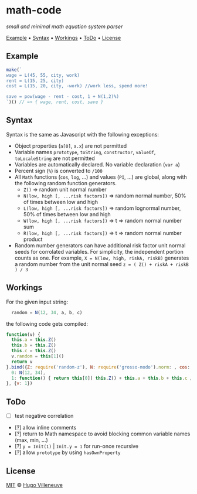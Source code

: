 <!-- markdownlint-disable MD036 MD041 -->

# math-code

*small and minimal math equation system parser*

[Example](#example) • [Syntax](#syntax) • [Workings](#workings) • [ToDo](#todo) • [License](#license)

## Example

```javascript
make(`
wage = L(45, 55, city, work)
rent = L(15, 25, city)
cost = L(15, 20, city, -work) //work less, spend more!

save = pow(wage - rent - cost, 1 + N(1,2)%)
`)() // => { wage, rent, cost, save }
```

## Syntax

Syntax is the same as Javascript with the following exceptions:

* Object properties (`a[0]`, `a.x`) are not permitted
* Variable names `prototype`, `toString`, `constructor`, `valueOf`, `toLocaleString` are not permitted
* Variables are automatically declared. No variable declaration (`var a`)
* Percent sign (`%`) is converted to `/100`
* All `Math` functions (`cos`, `log`, ...) and values (`PI`, ...) are global, along with the following random function generators.
  * `Z()` => random unit normal number
  * `N(low, high [, ...risk factors])` => random normal number, 50% of times between low and high
  * `L(low, high [, ...risk factors])` => random lognormal number, 50% of times between low and high
  * `W(low, high [, ...risk factors])` => t => random normal number sum
  * `R(low, high [, ...risk factors])` => t => random normal number product
* Random number generators can have additional risk factor unit normal seeds for corrolated variables. For simplicity, the independent portion counts as one. For example, `X = N(low, high, riskA, riskB)` generates a random number from the unit normal seed `z = ( Z() + riskA + riskB ) / 3`

## Workings

For the given input string:

```javascript
  random = N(12, 34, a, b, c)
```

the following code gets compiled:

```javascript
function(v) {
  this.a = this.Z()
  this.b = this.Z()
  this.c = this.Z()
  v.random = this[1]()
  return v
}.bind({Z: require('random-z'), N: require('grosso-modo').norm: , cos: Math.cos, //...and more
  0: N(12, 34),
  1: function() { return this[0]( this.Z() + this.a + this.b + this.c / 4 ) }
}, {v: 1})
```

## ToDo

* [ ] test negative correlation
* [?] allow inline comments
* [?] return to Math namespace to avoid blocking common variable names (max, min, ...)
* [?] `y = Init(1)` | `Init.y = 1` for run-once recursive
* [?] allow `prototype` by using `hasOwnProperty`

## License

[MIT](http://www.opensource.org/licenses/MIT) © [Hugo Villeneuve](https://github.com/hville)

